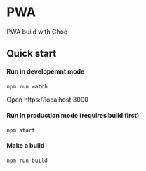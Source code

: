 # PWA
PWA build with Choo

## Quick start

#### Run in developemnt mode
`npm run watch`

Open https://localhost:3000

#### Run in production mode (requires build first)
`npm start`

#### Make a build
`npm run build`
